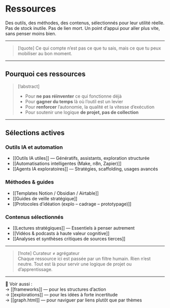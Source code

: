 # Ressources

Des outils, des méthodes, des contenus, sélectionnés pour leur utilité réelle.  
Pas de stock inutile. Pas de lien mort. Un point d’appui pour aller plus vite, sans penser moins bien.

---

> [!quote] Ce qui compte n’est pas ce que tu sais, mais ce que tu peux mobiliser au bon moment.

---

## Pourquoi ces ressources

> [!abstract]
> - Pour **ne pas réinventer** ce qui fonctionne déjà  
> - Pour **gagner du temps** là où l’outil est un levier  
> - Pour **renforcer** l’autonomie, la qualité et la vitesse d’exécution  
> - Pour soutenir une logique **de projet, pas de collection**

---

## Sélections actives

### Outils IA et automation

- [[Outils IA utiles]] — Génératifs, assistants, exploration structurée  
- [[Automatisations intelligentes (Make, n8n, Zapier)]]  
- [[Agents IA exploratoires]] — Stratégies, scaffolding, usages avancés

### Méthodes & guides

- [[Templates Notion / Obsidian / Airtable]]  
- [[Guides de veille stratégique]]  
- [[Protocoles d’idéation (explo – cadrage – prototypage)]]

### Contenus sélectionnés

- [[Lectures stratégiques]] — Essentiels à penser autrement  
- [[Vidéos & podcasts à haute valeur cognitive]]  
- [[Analyses et synthèses critiques de sources tierces]]

---

> [!note] Curateur ≠ agrégateur  
> Chaque ressource ici est passée par un filtre humain.
> Rien n’est neutre. Tout est là pour servir une logique de projet ou d’apprentissage.

---

📎 Voir aussi :  
→ [[frameworks]] — pour les structures d’action  
→ [[explorations]] — pour les idées à forte incertitude  
→ [[graph.html]] — pour naviguer par liens plutôt que par thèmes

